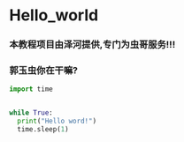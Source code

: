 # Hello_world
### 本教程项目由泽河提供,专门为虫哥服务!!!
### 郭玉虫你在干嘛?

```python
import time


while True:
  print("Hello word!")
  time.sleep(1)
```
